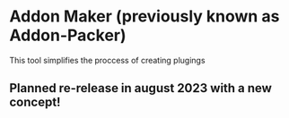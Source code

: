 # Addon Maker (previously known as Addon-Packer)
This tool simplifies the proccess of creating plugings

## Planned re-release in august 2023 with a new concept!
